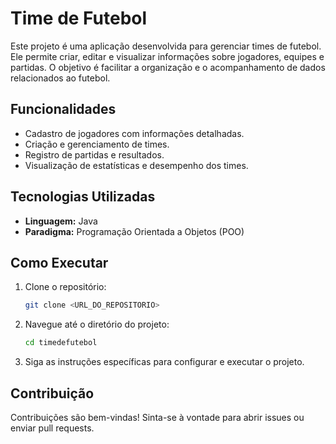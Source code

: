 # Time de Futebol

Este projeto é uma aplicação desenvolvida para gerenciar times de futebol. Ele permite criar, editar e visualizar informações sobre jogadores, equipes e partidas. O objetivo é facilitar a organização e o acompanhamento de dados relacionados ao futebol.

## Funcionalidades

- Cadastro de jogadores com informações detalhadas.
- Criação e gerenciamento de times.
- Registro de partidas e resultados.
- Visualização de estatísticas e desempenho dos times.

## Tecnologias Utilizadas

- **Linguagem:** Java
- **Paradigma:** Programação Orientada a Objetos (POO)

## Como Executar

1. Clone o repositório:
    ```bash
    git clone <URL_DO_REPOSITORIO>
    ```
2. Navegue até o diretório do projeto:
    ```bash
    cd timedefutebol
    ```
3. Siga as instruções específicas para configurar e executar o projeto.

## Contribuição

Contribuições são bem-vindas! Sinta-se à vontade para abrir issues ou enviar pull requests.
